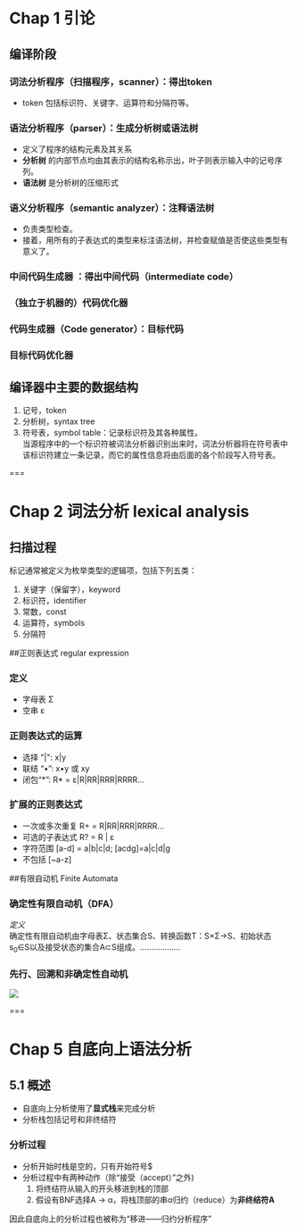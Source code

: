 # Chap 1 引论
## 编译阶段  
### 词法分析程序（扫描程序，scanner）：得出token
* token 包括标识符、关键字、运算符和分隔符等。

### 语法分析程序（parser）：生成分析树或语法树
* 定义了程序的结构元素及其关系
* __分析树__ 的内部节点均由其表示的结构名称示出，叶子则表示输入中的记号序列。
* **语法树** 是分析树的压缩形式  

### 语义分析程序（semantic analyzer）：注释语法树
* 负责类型检查。
* 接着，用所有的子表达式的类型来标注语法树，并检查赋值是否使这些类型有意义了。

### 中间代码生成器 ：得出中间代码（intermediate code）
### （独立于机器的）代码优化器
### 代码生成器（Code generator）：目标代码
### 目标代码优化器  

## 编译器中主要的数据结构
1. 记号，token
2. 分析树，syntax tree
3. 符号表，symbol table：记录标识符及其各种属性。  
	当源程序中的一个标识符被词法分析器识别出来时，词法分析器将在符号表中该标识符建立一条记录，而它的属性信息将由后面的各个阶段写入符号表。
	
===
# Chap 2 词法分析 lexical analysis
## 扫描过程
标记通常被定义为枚举类型的逻辑项，包括下列五类：  
1. 关键字（保留字），keyword  
2. 标识符，identifier  
3. 常数，const  
4. 运算符，symbols  
5. 分隔符

##正则表达式 regular expression
### 定义
* 字母表 Σ
* 空串 ε

### 正则表达式的运算
* 选择 "|": x|y
* 联结 “•”: x•y 或 xy
* 闭包“\*”: R\* = ε|R|RR|RRR|RRRR...

### 扩展的正则表达式
* 一次或多次重复 R+ = R|RR|RRR|RRRR...
* 可选的子表达式 R? = R | ε
* 字符范围 [a-d] = a|b|c|d; [acdg]=a|c|d|g
* 不包括 [~a-z]

##有限自动机  Finite Automata
### 确定性有限自动机（DFA）
*定义*  
确定性有限自动机由字母表Σ、状态集合S、转换函数T：S×Σ→S、初始状态s<sub>0</sub>∈S以及接受状态的集合A⊂S组成。………………

### 先行、回溯和非确定性自动机
![](http://7xt5ki.com1.z0.glb.clouddn.com/16-4-19/41794974.jpg)


===
# Chap 5  自底向上语法分析
## 5.1 概述
* 自底向上分析使用了**显式栈**来完成分析
* 分析栈包括记号和非终结符
### 分析过程
* 分析开始时栈是空的，只有开始符号$
* 分析过程中有两种动作（除“接受（accept）”之外)  
	1. 将终结符从输入的开头移进到栈的顶部  
	1. 假设有BNF选择A -> α，将栈顶部的串α归约（reduce）为**非终结符A**

因此自底向上的分析过程也被称为“移进——归约分析程序”  



﻿